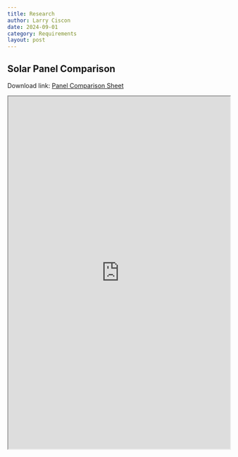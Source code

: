 ```yaml
---
title: Research
author: Larry Ciscon
date: 2024-09-01
category: Requirements
layout: post
---
```


## Solar Panel Comparison 

Download link: [Panel Comparison Sheet](MRTPanelComparisonV1.xlsx)

<iframe id="myiframe" src="https://docs.google.com/spreadsheets/d/1M5IJVRTROWh_3QEKrtYobHRLmliWI0lsE_ikpGsXghs/pubhtml?widget=true&amp;headers=false"></iframe>
<style>
   #myiframe {
      width: 100%;
      height: 800px;
   }
</style>




